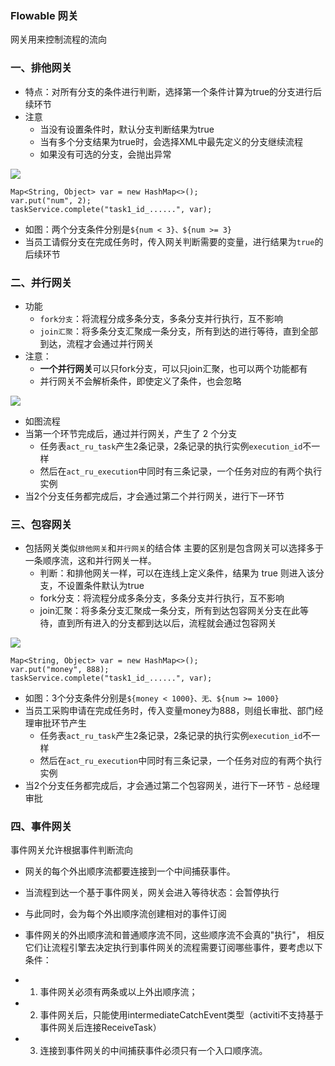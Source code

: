 ###  Flowable 网关
网关用来控制流程的流向

### 一、排他网关
* 特点：对所有分支的条件进行判断，选择第一个条件计算为true的分支进行后续环节
* 注意
  * 当没有设置条件时，默认分支判断结果为true
  * 当有多个分支结果为true时，会选择XML中最先定义的分支继续流程
  * 如果没有可选的分支，会抛出异常

![](https://fgq233.github.io/imgs/workflow/flow08.png)

```
Map<String, Object> var = new HashMap<>();
var.put("num", 2);
taskService.complete("task1_id_......", var);
```

* 如图：两个分支条件分别是`${num < 3}、${num >= 3}`
* 当员工请假分支在完成任务时，传入网关判断需要的变量，进行结果为`true`的后续环节


### 二、并行网关
* 功能
  * `fork分支`：将流程分成多条分支，多条分支并行执行，互不影响
  * `join汇聚`：将多条分支汇聚成一条分支，所有到达的进行等待，直到全部到达，流程才会通过并行网关
* 注意：
  * **一个并行网关**可以只fork分支，可以只join汇聚，也可以两个功能都有
  * 并行网关不会解析条件，即使定义了条件，也会忽略

![](https://fgq233.github.io/imgs/workflow/flow09.png)


* 如图流程
* 当第一个环节完成后，通过并行网关，产生了 2 个分支
  * 任务表`act_ru_task`产生2条记录，2条记录的执行实例`execution_id`不一样
  * 然后在`act_ru_execution`中同时有三条记录，一个任务对应的有两个执行实例
* 当2个分支任务都完成后，才会通过第二个并行网关，进行下一环节



### 三、包容网关
* 包括网关类似`排他网关`和`并行网关`的结合体 主要的区别是包含网关可以选择多于一条顺序流，这和并行网关一样。
  * 判断：和排他网关一样，可以在连线上定义条件，结果为 true 则进入该分支，不设置条件默认为true
  * fork分支：将流程分成多条分支，多条分支并行执行，互不影响
  * join汇聚：将多条分支汇聚成一条分支，所有到达包容网关分支在此等待，直到所有进入的分支都到达以后，流程就会通过包容网关

![](https://fgq233.github.io/imgs/workflow/flow10.png)


```
Map<String, Object> var = new HashMap<>();
var.put("money", 888);
taskService.complete("task1_id_......", var);
```

* 如图：3个分支条件分别是`${money < 1000}、无、${num >= 1000}`
* 当员工采购申请在完成任务时，传入变量money为888，则组长审批、部门经理审批环节产生
  * 任务表`act_ru_task`产生2条记录，2条记录的执行实例`execution_id`不一样
  * 然后在`act_ru_execution`中同时有三条记录，一个任务对应的有两个执行实例
* 当2个分支任务都完成后，才会通过第二个包容网关，进行下一环节 - 总经理审批


### 四、事件网关
事件网关允许根据事件判断流向
* 网关的每个外出顺序流都要连接到一个中间捕获事件。
* 当流程到达一个基于事件网关，网关会进入等待状态：会暂停执行
* 与此同时，会为每个外出顺序流创建相对的事件订阅

* 事件网关的外出顺序流和普通顺序流不同，这些顺序流不会真的"执行"， 
相反它们让流程引擎去决定执行到事件网关的流程需要订阅哪些事件，要考虑以下条件：
* 1. 事件网关必须有两条或以上外出顺序流；
* 2. 事件网关后，只能使用intermediateCatchEvent类型（activiti不支持基于事件网关后连接ReceiveTask）
* 3. 连接到事件网关的中间捕获事件必须只有一个入口顺序流。 

